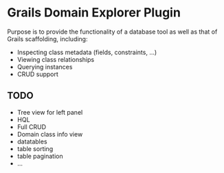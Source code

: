# Grails Domain Explorer Plugin

Purpose is to provide the functionality of a database tool as well as that of Grails scaffolding, including:

* Inspecting class metadata (fields, constraints, ...)
* Viewing class relationships
* Querying instances
* CRUD support

## TODO

* Tree view for left panel
* HQL
* Full CRUD
* Domain class info view
* datatables
* table sorting
* table pagination
* ...